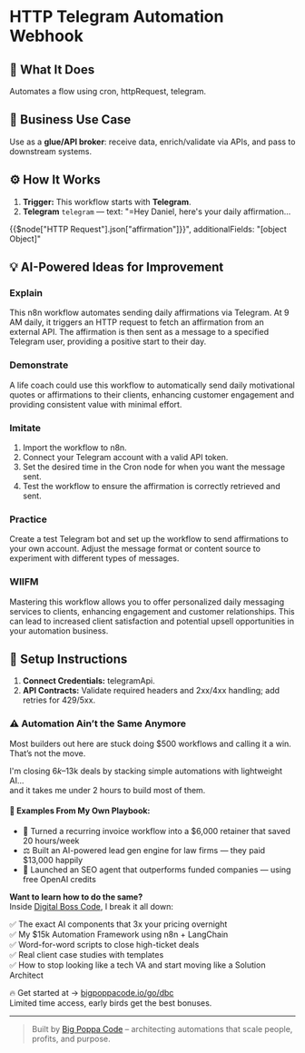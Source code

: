 # HTTP Telegram Automation Webhook
  ## 🚀 What It Does
  Automates a flow using cron, httpRequest, telegram.
  
  ## 💼 Business Use Case
  Use as a **glue/API broker**: receive data, enrich/validate via APIs, and pass to downstream systems.
  
  ## ⚙️ How It Works
  1. **Trigger:** This workflow starts with **Telegram**.
  2. **Telegram** `telegram` — text: "=Hey Daniel, here's your daily affirmation...

{{$node["HTTP Request"].json["affirmation"]}}", additionalFields: "[object Object]"
  
  ## 💡 AI-Powered Ideas for Improvement
  ### Explain
This n8n workflow automates sending daily affirmations via Telegram. At 9 AM daily, it triggers an HTTP request to fetch an affirmation from an external API. The affirmation is then sent as a message to a specified Telegram user, providing a positive start to their day.

### Demonstrate
A life coach could use this workflow to automatically send daily motivational quotes or affirmations to their clients, enhancing customer engagement and providing consistent value with minimal effort.

### Imitate
1. Import the workflow to n8n.
2. Connect your Telegram account with a valid API token.
3. Set the desired time in the Cron node for when you want the message sent.
4. Test the workflow to ensure the affirmation is correctly retrieved and sent.

### Practice
Create a test Telegram bot and set up the workflow to send affirmations to your own account. Adjust the message format or content source to experiment with different types of messages.

### WIIFM
Mastering this workflow allows you to offer personalized daily messaging services to clients, enhancing engagement and customer relationships. This can lead to increased client satisfaction and potential upsell opportunities in your automation business.
  
  ## 🔧 Setup Instructions
  1. **Connect Credentials:** telegramApi.
2. **API Contracts:** Validate required headers and 2xx/4xx handling; add retries for 429/5xx.
  
### ⚠️ Automation Ain’t the Same Anymore

Most builders out here are stuck doing $500 workflows and calling it a win.  
That’s not the move.  

I'm closing $6k–$13k deals by stacking simple automations with lightweight AI...  
and it takes me under 2 hours to build most of them.

#### 🧠 Examples From My Own Playbook:
- 🔁 Turned a recurring invoice workflow into a $6,000 retainer that saved 20 hours/week  
- ⚖️ Built an AI-powered lead gen engine for law firms — they paid $13,000 happily  
- 🚀 Launched an SEO agent that outperforms funded companies — using free OpenAI credits  

**Want to learn how to do the same?**  
Inside [Digital Boss Code](https://bigpoppacode.io/go/dbc), I break it all down:

✅ The exact AI components that 3x your pricing overnight  
✅ My $15k Automation Framework using n8n + LangChain  
✅ Word-for-word scripts to close high-ticket deals  
✅ Real client case studies with templates  
✅ How to stop looking like a tech VA and start moving like a Solution Architect  

🔥 Get started at → [bigpoppacode.io/go/dbc](https://bigpoppacode.io/go/dbc)  
Limited time access, early birds get the best bonuses.

---
> Built by [Big Poppa Code](https://bigpoppacode.io) – architecting automations that scale people, profits, and purpose.
  